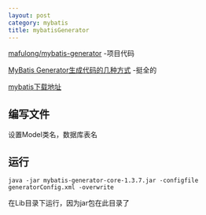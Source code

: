 ```yaml
---
layout: post
category: mybatis
title: mybatisGenerator
---
```


[mafulong/mybatis-generator](https://github.com/mafulong/mybatis-generator) -项目代码

[MyBatis Generator生成代码的几种方式](https://blog.csdn.net/qq_32786873/article/details/78226925) -挺全的

[mybatis下载地址](https://github.com/mybatis/generator/releases)

## 编写文件
设置Model类名，数据库表名

## 运行

    java -jar mybatis-generator-core-1.3.7.jar -configfile generatorConfig.xml -overwrite

在Lib目录下运行，因为jar包在此目录了